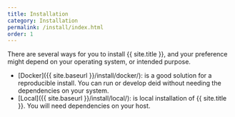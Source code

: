```yaml
---
title: Installation
category: Installation
permalink: /install/index.html
order: 1
---
```


There are several ways for you to install {{ site.title }}, and your preference might
depend on your operating system, or intended purpose.

 - [Docker]({{ site.baseurl }}/install/docker/): is a good solution for a reproducible install. You can run or develop deid without needing the dependencies on your system.
 - [Local]({{ site.baseurl }}/install/local/): is local installation of {{ site.title }}. You will need dependencies on your host.
